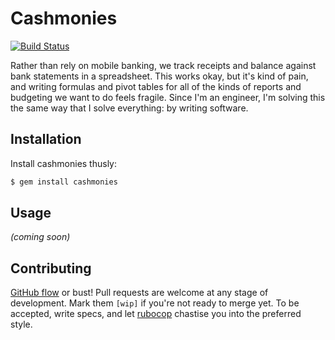 # Cashmonies

[![Build Status](https://travis-ci.org/smashwilson/cashmonies.svg?branch=master)](https://travis-ci.org/smashwilson/cashmonies)

Rather than rely on mobile banking, we track receipts and balance against bank statements in a
spreadsheet. This works okay, but it's kind of pain, and writing formulas and pivot tables for all
of the kinds of reports and budgeting we want to do feels fragile. Since I'm an engineer, I'm
solving this the same way that I solve everything: by writing software.

## Installation

Install cashmonies thusly:

```bash
$ gem install cashmonies
```

## Usage

*(coming soon)*

## Contributing

[GitHub flow](https://guides.github.com/overviews/flow/) or bust! Pull requests are welcome at any
stage of development. Mark them `[wip]` if you're not ready to merge yet. To be accepted, write
specs, and let [rubocop](https://github.com/bbatsov/rubocop) chastise you into the preferred
style.
